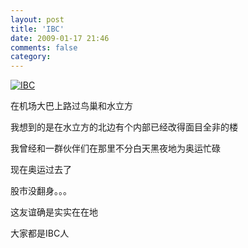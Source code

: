 ```yaml
---
layout: post
title: 'IBC'
date: 2009-01-17 21:46
comments: false
category: 
---
```

    

[![IBC](https://lh6faa.bay.livefilestore.com/y1mf78EmwxnCOa1zJRIBDYI9rmeOG-doNUwo3RJrP3GUofKUq5_22d2x4MOItkDnol3QIBhWYWpZQA5ud-O04WQcjb0PeFrp0R9038llhWCsaKCL8hcxMcaZFliZFbb3SOzddxYE8NqyQ4/IBC_thumb[91].jpg)](https://lh6faa.bay.livefilestore.com/y1myIDvMzpJ3WnmK68P7OmMCt8Zhlg9ANuV9-8cwhwJ7CyfU4vhTjzjofUOl9KCWC5l6DVysOqvJGAnvMFC1dOqfT0ka0SweBw4Fy8dguLstxB0WrkEorHe807NSj4Eglp03aebAkxOJIU/IBC[95].jpg)

在机场大巴上路过鸟巢和水立方

我想到的是在水立方的北边有个内部已经改得面目全非的楼

我曾经和一群伙伴们在那里不分白天黑夜地为奥运忙碌

现在奥运过去了

股市没翻身。。。

这友谊确是实实在在地

大家都是IBC人
